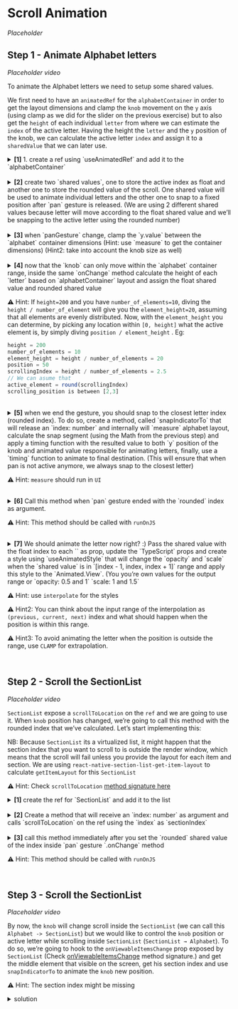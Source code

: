 # Scroll Animation

_Placeholder_

## Step 1 - Animate Alphabet letters

_Placeholder video_

To animate the Alphabet letters we need to setup some shared values.

We first need to have an `animatedRef` for the `alphabetContainer` in order to get the layout dimensions and clamp the `knob` movement on the `y` axis (using clamp as we did for the slider on the previous exercise) but to also get the `height` of each individual `letter` from where we can estimate the `index` of the active letter. Having the height the `letter` and the `y` position of the knob, we can calculate the active letter `index` and assign it to a `sharedValue` that we can later use.

<details>
<summary>
  <b>[1]</b> 1. create a ref using `useAnimatedRef` and add it to the `alphabetContainer`
</summary>

```jsx
const alphabetRef = useAnimatedRef<View>()
```

</details>
<br/>
<details>
<summary>
  <b>[2]</b> create two `shared values`, one to store the active index as float and another one to store the rounded value of the scroll. One shared value will be used to animate individual letters and the other one to snap to a fixed position after `pan` gesture is released. (We are using 2 different shared values because letter will move according to the float shared value and we’ll be snapping to the active letter using the rounded number)
</summary>

```jsx
// float value (used for animation)
const scrollableIndex = useSharedValue(0)
// rounded value (used to snap to position)
const activeScrollIndex = useSharedValue(0)
```

</details>
<br/>
<details>
<summary>
  <b>[3]</b> when `panGesture` change, clamp the `y.value` between the `alphabet` container dimensions  (Hint: use `measure` to get the container dimensions) (Hint2: take into account the knob size as well)
</summary>

```jsx
const alphabetLayout = measure(alphabetRef)
if (!alphabetLayout) {
  return
}
y.value = clamp(
  (y.value += ev.changeY),
  alphabetLayout.y, // take into account the knob size
  alphabetLayout.height - layout.knobSize,
)
```

</details>
<br/>
<details>
<summary>
  <b>[4]</b> now that the `knob` can only move within the `alphabet` container range, inside the same `onChange` method calculate the height of each `letter` based on `alphabetContainer` layout and assign the float shared value and rounded shared value

⚠️ Hint: If `height=200` and you have `number_of_elements=10`, diving the `height / number_of_element` will give you the `element_height=20`, assuming that all elements are evenly distributed. Now, with the `element_height` you can determine, by picking any location within `[0, height]` what the active element is, by simply diving `position / element_height` . Eg:

```jsx
height = 200
number_of_elements = 10
element_height = height / number_of_elements = 20
position = 50
scrollingIndex = height / number_of_elements = 2.5
// We can asume that
active_element = round(scrollingIndex)
scrolling_position is between [2,3]
```

</summary>

```jsx
// This is snapTo by the same interval. This will snap to the nearest
// letter based on the knob position.
const snapBy = (alphabetLayout.height - layout.knobSize) / (alphabet.length - 1)

scrollableIndex.value = y.value / snapBy
const snapToIndex = Math.round(scrollableIndex.value)

// Ensure that we don't trigger scroll to the same index.
if (snapToIndex === activeScrollIndex.value) {
  return
}

// This is to avoid triggering scrolling to the same index.
activeScrollIndex.value = snapToIndex
```

</details>
<br/>
<details>
<summary>
  <b>[5]</b> when we end the gesture, you should snap to the closest letter index (rounded index). To do so, create a method, called `snapIndicatorTo` that will release an `index: number` and internally will `measure` alphabet layout, calculate the snap segment (using the Math from the previous step) and apply a timing function with the resulted value to both `y` position of the knob and animated value responsible for animating letters, finally, use a `timing` function to animate to final destination. (This will ensure that when pan is not active anymore, we always snap to the closest letter)

⚠️ Hint: `measure` should run in `UI`

</summary>

```jsx
const snapIndicatorTo = (index: number) => {
  runOnUI(() => {
    'worklet'

    if (scrollableIndex.value === index || isInteracting.value) {
      return
    }

    const alphabetLayout = measure(alphabetRef)
    if (!alphabetLayout) {
      return
    }
    const snapBy =
      (alphabetLayout.height - layout.knobSize) / (alphabet.length - 1)
    const snapTo = index * snapBy
    y.value = withTiming(snapTo)
    scrollableIndex.value = withTiming(index)
  })()
}
```

</details>
<br/>
<details>
<summary>
  <b>[6]</b> Call this method when `pan` gesture ended with the `rounded` index as argument.

⚠️ Hint: This method should be called with `runOnJS`

</summary>

```jsx
.onEnd(() => {
  runOnJS(snapIndicatorTo)(activeScrollIndex.value)
})
```

</details>
<br/>
<details>
<summary>
  <b>[7]</b> We should animate the letter now right? :) Pass the shared value with the float index to each `<AlphabetLetter />` as prop, update the `TypeScript` props and create a style using `useAnimatedStyle` that will change the `opacity` and `scale` when the `shared value` is in `[index - 1, index, index + 1]` range and apply this style to the `Animated.View`. (You you’re own values for the output range or `opacity: 0.5 and 1` `scale: 1 and 1.5`

⚠️ Hint: use `interpolate` for the styles

⚠️ Hint2: You can think about the input range of the interpolation as `(previous, current, next)` index and what should happen when the position is within this range.

⚠️ Hint3: To avoid animating the letter when the position is outside the range, use `CLAMP` for extrapolation.

</summary>

```jsx
<AlphabetLetter
  // other props
  index={i}
  scrollableIndex={scrollableIndex}
/>

type AlphabetLetterProps = {
  // ...
  scrollableIndex: SharedValue<number>
}

const styles = useAnimatedStyle(() => {
  return {
    opacity: interpolate(
      scrollableIndex.value,
      [index - 1, index, index + 1],
      [0.5, 1, 0.5],
      Extrapolate.CLAMP,
    ),
    transform: [
      {
        scale: interpolate(
          scrollableIndex.value,
          [index - 2, index, index + 2],
          [1, 1.5, 1],
          Extrapolate.CLAMP,
        ),
      },
    ],
  }
})

<Animated.View
  style={[
    ...otherStyles
    styles
  ]}
>
```

</details>
<br/>

## Step 2 - Scroll the SectionList

_Placeholder video_

`SectionList` expose a `scrollToLocation` on the `ref` and we are going to use it. When `knob` position has changed, we’re going to call this method with the rounded index that we’ve calculated. Let’s start implementing this:

NB: Because `SectionList` its a virtualized list, it might happen that the section index that you want to scroll to is outside the render window, which means that the scroll will fail unless you provide the layout for each item and section. We are using `react-native-section-list-get-item-layout` to calculate `getItemLayout` for this `SectionList`

⚠️ Hint: Check `scrollToLocation` [method signature here](https://reactnative.dev/docs/sectionlist#scrolltolocation)

<details>
<summary>
  <b>[1]</b> create the ref for `SectionList` and add it to the list
</summary>

```jsx
const scrollViewRef = useRef<SectionList>(null)

<SectionList
  ref={scrollViewRef}
  // other props
/>
```

</details>
<br/>
<details>
<summary>
  <b>[2]</b> Create a method that will receive an `index: number` as argument and calls `scrollToLocation` on the ref using the `index` as `sectionIndex`
</summary>

```jsx
const scrollToLocation = (index: number) => {
  scrollViewRef.current?.scrollToLocation({
    itemIndex: 0,
    sectionIndex: index,
    animated: false,
  })
}
```

</details>
<br/>
<details>
<summary>
  <b>[3]</b> call this method immediately after you set the `rounded` shared value of the index inside `pan` gesture `.onChange` method

⚠️ Hint: This method should be called with `runOnJS`

</summary>

```jsx
runOnJS(scrollToLocation)(snapToIndex)
```

</details>
<br/>

## Step 3 - Scroll the SectionList

_Placeholder video_

By now, the `knob` will change scroll inside the `SectionList` (we can call this `Alphabet -> SectionList`) but we would like to control the `knob` position or active letter while scrolling inside `SectionList` (`SectionList → Alphabet`). To do so, we’re going to hook to the `onViewableItemsChange` prop exposed by `SectionList` (Check [onViewableItemsChange](https://reactnative.dev/docs/sectionlist#onviewableitemschanged) method signature.) and get the middle element that visible on the screen, get his section index and use `snapIndicatorTo` to animate the `knob` new position.

⚠️ Hint: The section index might be missing

<details>
<summary>
  solution
</summary>

```jsx
onViewableItemsChanged={({ viewableItems }) => {
  const half = Math.floor(viewableItems.length / 2)
  const section = viewableItems[half]?.section
  if (!section) {
    return
  }
  const { index } = section as ContactSection
  snapIndicatorTo(index)
}}
```

</details>
<br/>
